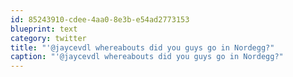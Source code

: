 ```yaml
---
id: 85243910-cdee-4aa0-8e3b-e54ad2773153
blueprint: text
category: twitter
title: "'@jaycevdl whereabouts did you guys go in Nordegg?"
caption: "'@jaycevdl whereabouts did you guys go in Nordegg?"
---
```

